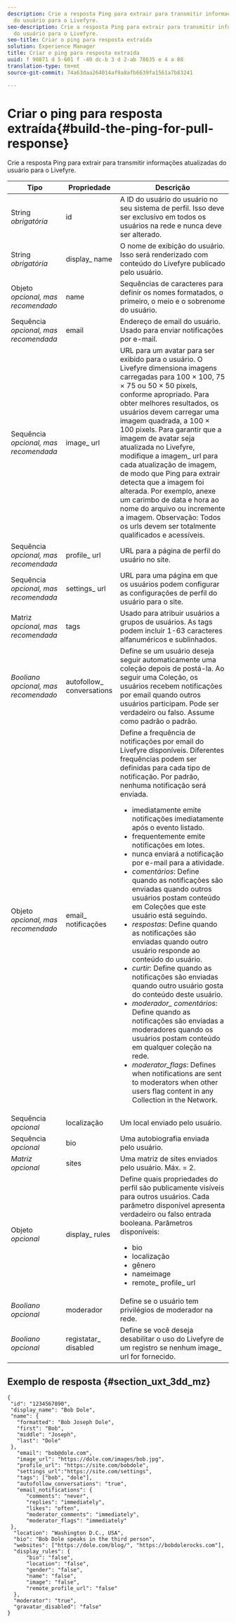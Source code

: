 ```yaml
---
description: Crie a resposta Ping para extrair para transmitir informações atualizadas
  do usuário para o Livefyre.
seo-description: Crie a resposta Ping para extrair para transmitir informações atualizadas
  do usuário para o Livefyre.
seo-title: Criar o ping para resposta extraída
solution: Experience Manager
title: Criar o ping para resposta extraída
uuid: f 90871 d 5-601 f -40 dc-b 3 d 2-ab 78635 e 4 a 88
translation-type: tm+mt
source-git-commit: 74a63daa264014af9a8afb6639fa1561a7b83241

---
```



# Criar o ping para resposta extraída{#build-the-ping-for-pull-response}

Crie a resposta Ping para extrair para transmitir informações atualizadas do usuário para o Livefyre.

| Tipo | Propriedade | Descrição |
|--- |--- |--- |
| String *obrigatória* | id | A ID do usuário do usuário no seu sistema de perfil. Isso deve ser exclusivo em todos os usuários na rede e nunca deve ser alterado. |
| String *obrigatória* | display_ name | O nome de exibição do usuário. Isso será renderizado com conteúdo do Livefyre publicado pelo usuário. |
| Objeto *opcional, mas recomendado* | name | Sequências de caracteres para definir os nomes formatados, o primeiro, o meio e o sobrenome do usuário. |
| Sequência *opcional, mas recomendada* | email | Endereço de email do usuário. Usado para enviar notificações por e-mail. |
| Sequência *opcional, mas recomendada* | image_ url | URL para um avatar para ser exibido para o usuário. O Livefyre dimensiona imagens carregadas para 100 × 100, 75 × 75 ou 50 × 50 pixels, conforme apropriado. Para obter melhores resultados, os usuários devem carregar uma imagem quadrada, a 100 × 100 pixels. Para garantir que a imagem de avatar seja atualizada no Livefyre, modifique a imagem_ url para cada atualização de imagem, de modo que Ping para extrair detecta que a imagem foi alterada. Por exemplo, anexe um carimbo de data e hora ao nome do arquivo ou incremente a imagem. Observação: Todos os urls devem ser totalmente qualificados e acessíveis. |
| Sequência *opcional, mas recomendada* | profile_ url | URL para a página de perfil do usuário no site. |
| Sequência *opcional, mas recomendada* | settings_ url | URL para uma página em que os usuários podem configurar as configurações de perfil do usuário para o site. |
| Matriz *opcional, mas recomendada* | tags | Usado para atribuir usuários a grupos de usuários. As tags podem incluir 1-63 caracteres alfanuméricos e sublinhados. |
| *Booliano opcional, mas recomendado* | autofollow_ conversations | Define se um usuário deseja seguir automaticamente uma coleção depois de postá-la. Ao seguir uma Coleção, os usuários recebem notificações por email quando outros usuários participam. Pode ser verdadeiro ou falso. Assume como padrão o padrão. |
| Objeto *opcional, mas recomendado* | email_ notificações | Define a frequência de notificações por email do Livefyre disponíveis. Diferentes frequências podem ser definidas para cada tipo de notificação. Por padrão, nenhuma notificação será enviada. <br><ul><li> imediatamente emite notificações imediatamente após o evento listado. </li><li>frequentemente emite notificações em lotes. </li><li> nunca enviará a notificação por e-mail para a atividade. </li><li>*comentários*: Define quando as notificações são enviadas quando outros usuários postam conteúdo em Coleções que este usuário está seguindo. </li><li>*respostas*: Define quando as notificações são enviadas quando outro usuário responde ao conteúdo do usuário.</li><li>*curtir*: Define quando as notificações são enviadas quando outro usuário gosta do conteúdo deste usuário.</li><li>*moderador_ comentários*: Define quando as notificações são enviadas a moderadores quando os usuários postam conteúdo em qualquer coleção na rede.</li><li>*moderator_flags*: Defines when notifications are sent to moderators when other users flag content in any Collection in the Network.</li></ul> |
| Sequência *opcional* | localização | Um local enviado pelo usuário. |
| Sequência *opcional* | bio | Uma autobiografia enviada pelo usuário. |
| *Matriz opcional* | sites | Uma matriz de sites enviados pelo usuário. Máx. = 2. |
| Objeto *opcional* | display_ rules | Define quais propriedades do perfil são publicamente visíveis para outros usuários. Cada parâmetro disponível apresenta verdadeiro ou falso entrada booleana. Parâmetros disponíveis: <br><ul><li>bio </li><li> localização</li><li>  gênero </li><li>nameimage </li><li> remote_ profile_ url</li></ul> |
| *Booliano opcional* | moderador | Define se o usuário tem privilégios de moderador na rede. |
| *Booliano opcional* | registatar_ disabled | Define se você deseja desabilitar o uso do Livefyre de um registro se nenhum image_ url for fornecido. |

## Exemplo de resposta {#section_uxt_3dd_mz}

```
{
 "id": "1234567890",
 "display_name": "Bob Dole",
 "name": {
   "formatted": "Bob Joseph Dole",
   "first": "Bob",
   "middle": "Joseph",
   "last": "Dole"
 },
   "email": "bob@dole.com",
   "image_url": "https://dole.com/images/bob.jpg",
   "profile_url": "https://site.com/bobdole",
   "settings_url":"https://site.com/settings",
   "tags": ["bob", "dole"],
   "autofollow_conversations": "true",
   "email_notifications": {
      "comments": "never",
      "replies": "immediately",
      "likes": "often",
      "moderator_comments": "immediately",
      "moderator_flags": "immediately" 
 },
  "location": "Washington D.C., USA",
  "bio": "Bob Dole speaks in the third person",
  "websites": ["https://dole.com/blog/", "https://bobdolerocks.com"],
  "display_rules": {
      "bio": "false",
      "location": "false",
      "gender": "false",
      "name": "false",
      "image": "false",
      "remote_profile_url": "false"
  },
  "moderator": "true",
  "gravatar_disabled": "false"
}
```
